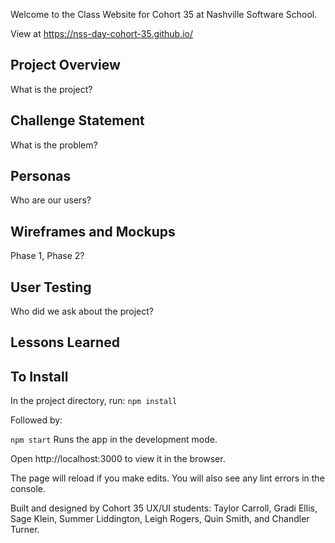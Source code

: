 Welcome to the Class Website for Cohort 35 at Nashville Software School.

View at https://nss-day-cohort-35.github.io/

## Project Overview
What is the project?

## Challenge Statement
What is the problem?

## Personas
Who are our users?

## Wireframes and Mockups

Phase 1, Phase 2?

## User Testing
Who did we ask about the project?

## Lessons Learned

## To Install
In the project directory, run:
`npm install`

Followed by:

`npm start`
Runs the app in the development mode.

Open http://localhost:3000 to view it in the browser.

The page will reload if you make edits.
You will also see any lint errors in the console.

Built and designed by Cohort 35 UX/UI students: Taylor Carroll, Gradi Ellis, Sage Klein, Summer Liddington, Leigh Rogers, Quin Smith, and Chandler Turner.